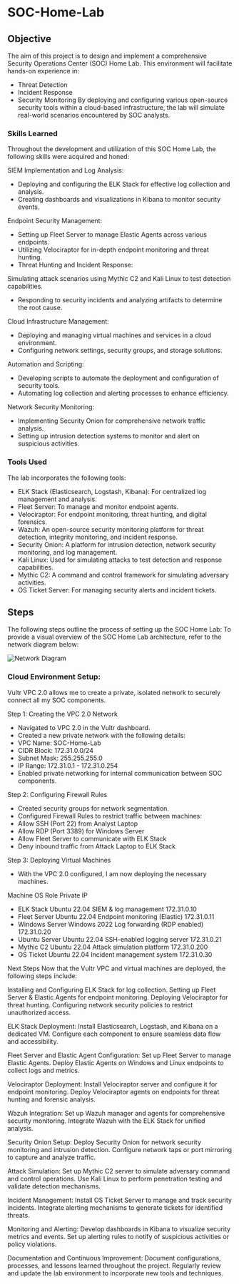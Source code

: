 # SOC-Home-Lab

## Objective
The aim of this project is to design and implement a comprehensive Security Operations Center (SOC) Home Lab. This environment will facilitate hands-on experience in:
- Threat Detection
- Incident Response
- Security Monitoring
By deploying and configuring various open-source security tools within a cloud-based infrastructure, the lab will simulate real-world scenarios encountered by SOC analysts.

### Skills Learned
Throughout the development and utilization of this SOC Home Lab, the following skills were acquired and honed:

 SIEM Implementation and Log Analysis:
  -  Deploying and configuring the ELK Stack for effective log collection and analysis.
  - Creating dashboards and visualizations in Kibana to monitor security events.

Endpoint Security Management:
  - Setting up Fleet Server to manage Elastic Agents across various endpoints.
  - Utilizing Velociraptor for in-depth endpoint monitoring and threat hunting.
  - Threat Hunting and Incident Response:

Simulating attack scenarios using Mythic C2 and Kali Linux to test detection capabilities.
  - Responding to security incidents and analyzing artifacts to determine the root cause.

Cloud Infrastructure Management:
  - Deploying and managing virtual machines and services in a cloud environment.
  - Configuring network settings, security groups, and storage solutions.

Automation and Scripting:
  - Developing scripts to automate the deployment and configuration of security tools.
  - Automating log collection and alerting processes to enhance efficiency.

Network Security Monitoring:
  - Implementing Security Onion for comprehensive network traffic analysis.
  - Setting up intrusion detection systems to monitor and alert on suspicious activities.

### Tools Used
The lab incorporates the following tools:
- ELK Stack (Elasticsearch, Logstash, Kibana): For centralized log management and analysis.
- Fleet Server: To manage and monitor endpoint agents.
- Velociraptor: For endpoint monitoring, threat hunting, and digital forensics.
- Wazuh: An open-source security monitoring platform for threat detection, integrity monitoring, and incident response.
- Security Onion: A platform for intrusion detection, network security monitoring, and log management.
- Kali Linux: Used for simulating attacks to test detection and response capabilities.
- Mythic C2: A command and control framework for simulating adversary activities.
- OS Ticket Server: For managing security alerts and incident tickets.

## Steps
The following steps outline the process of setting up the SOC Home Lab:
To provide a visual overview of the SOC Home Lab architecture, refer to the network diagram below:

![Network Diagram](![image](https://github.com/user-attachments/assets/ddddc44f-6d7c-448d-a70f-be39f265493b)
)

### Cloud Environment Setup:
Vultr VPC 2.0 allows me to create a private, isolated network to securely connect all my SOC components.

Step 1: Creating the VPC 2.0 Network
 - Navigated to VPC 2.0 in the Vultr dashboard.
 - Created a new private network with the following details:
 - VPC Name: SOC-Home-Lab
 - CIDR Block: 172.31.0.0/24
 - Subnet Mask: 255.255.255.0
 - IP Range: 172.31.0.1 - 172.31.0.254
 - Enabled private networking for internal communication between SOC components.

Step 2: Configuring Firewall Rules
 - Created security groups for network segmentation.
 - Configured Firewall Rules to restrict traffic between machines:
 - Allow SSH (Port 22) from Analyst Laptop
 - Allow RDP (Port 3389) for Windows Server
 - Allow Fleet Server to communicate with ELK Stack
 - Deny inbound traffic from Attack Laptop to ELK Stack

Step 3: Deploying Virtual Machines
 - With the VPC 2.0 configured, I am now deploying the necessary machines.

Machine	OS	Role	Private IP
 - ELK Stack	Ubuntu 22.04	SIEM & log management	172.31.0.10
 - Fleet Server	Ubuntu 22.04	Endpoint monitoring (Elastic)	172.31.0.11
 - Windows Server	Windows 2022	Log forwarding (RDP enabled)	172.31.0.20
 - Ubuntu Server	Ubuntu 22.04	SSH-enabled logging server	172.31.0.21
 - Mythic C2	Ubuntu 22.04	Attack simulation platform	172.31.0.200
 - OS Ticket	Ubuntu 22.04	Incident management system	172.31.0.30

Next Steps
Now that the Vultr VPC and virtual machines are deployed, the following steps include:

Installing and Configuring ELK Stack for log collection.
Setting up Fleet Server & Elastic Agents for endpoint monitoring.
Deploying Velociraptor for threat hunting.
Configuring network security policies to restrict unauthorized access.

ELK Stack Deployment:
Install Elasticsearch, Logstash, and Kibana on a dedicated VM.
Configure each component to ensure seamless data flow and accessibility.

Fleet Server and Elastic Agent Configuration:
Set up Fleet Server to manage Elastic Agents.
Deploy Elastic Agents on Windows and Linux endpoints to collect logs and metrics.

Velociraptor Deployment:
Install Velociraptor server and configure it for endpoint monitoring.
Deploy Velociraptor agents on endpoints for threat hunting and forensic analysis.

Wazuh Integration:
Set up Wazuh manager and agents for comprehensive security monitoring.
Integrate Wazuh with the ELK Stack for unified analysis.

Security Onion Setup:
Deploy Security Onion for network security monitoring and intrusion detection.
Configure network taps or port mirroring to capture and analyze traffic.

Attack Simulation:
Set up Mythic C2 server to simulate adversary command and control operations.
Use Kali Linux to perform penetration testing and validate detection mechanisms.

Incident Management:
Install OS Ticket Server to manage and track security incidents.
Integrate alerting mechanisms to generate tickets for identified threats.

Monitoring and Alerting:
Develop dashboards in Kibana to visualize security metrics and events.
Set up alerting rules to notify of suspicious activities or policy violations.

Documentation and Continuous Improvement:
Document configurations, processes, and lessons learned throughout the project.
Regularly review and update the lab environment to incorporate new tools and techniques.
